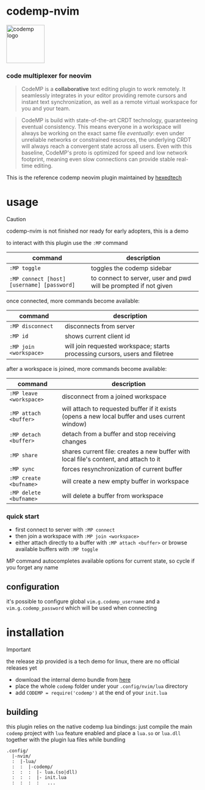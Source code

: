 # codemp-nvim

<a href="https://codemp.dev"><img alt="codemp logo" align="center" src="https://codemp.dev/codemp-t.png" height="100" /></a>

### code multiplexer for neovim

> CodeMP is a **collaborative** text editing plugin to work remotely.
It seamlessly integrates in your editor providing remote cursors and instant text synchronization,
as well as a remote virtual workspace for you and your team.

> CodeMP is build with state-of-the-art CRDT technology, guaranteeing eventual consistency.
This means everyone in a workspace will always be working on the exact same file _eventually_:
even under unreliable networks or constrained resources, the underlying CRDT will always reach a 
convergent state across all users. Even with this baseline, CodeMP's proto is optimized for speed 
and low network footprint, meaning even slow connections can provide stable real-time editing.

This is the reference codemp neovim plugin maintained by [hexedtech](https://hexed.technology)

# usage

> [!CAUTION]
> codemp-nvim is not finished nor ready for early adopters, this is a demo

to interact with this plugin use the `:MP` command

| command | description |
| --- | --- |
| `:MP toggle` |  toggles the codemp sidebar |
| `:MP connect [host] [username] [password]` |  to connect to server, user and pwd will be prompted if not given |

once connected, more commands become available:

| command | description |
| --- | --- |
| `:MP disconnect` |  disconnects from server |
| `:MP id` |  shows current client id |
| `:MP join <workspace>` |  will join requested workspace; starts processing cursors, users and filetree |

after a workspace is joined, more commands become available:

| command | description |
| --- | --- |
| `:MP leave <workspace>` |  disconnect from a joined workspace |
| `:MP attach <buffer>` |  will attach to requested buffer if it exists (opens a new local buffer and uses current window) |
| `:MP detach <buffer>` |  detach from a buffer and stop receiving changes |
| `:MP share` |  shares current file: creates a new buffer with local file's content, and attach to it |
| `:MP sync` |  forces resynchronization of current buffer |
| `:MP create <bufname>` |  will create a new empty buffer in workspace |
| `:MP delete <bufname>` |  will delete a buffer from workspace |

### quick start
 * first connect to server with `:MP connect`
 * then join a workspace with `:MP join <workspace>`
 * either attach directly to a buffer with `:MP attach <buffer>` or browse available buffers with `:MP toggle`

MP command autocompletes available options for current state, so cycle <Tab> if you forget any name

## configuration
it's possible to configure global `vim.g.codemp_username` and a `vim.g.codemp_password` which will be used when connecting

# installation

> [!IMPORTANT]
> the release zip provided is a tech demo for linux, there are no official releases yet

 * download the internal demo bundle from [here](https://github.com/hexedtech/codemp-nvim/releases/tag/v0.1)
 * place the whole `codemp` folder under your `.config/nvim/lua` directory
 * add `CODEMP = require('codemp')` at the end of your `init.lua`

## building
this plugin relies on the native codemp lua bindings: just compile the main `codemp` project with `lua` feature enabled 
and place a `lua.so` or `lua.dll` together with the plugin lua files while bundling

```
.config/
  |-nvim/
  :  |-lua/
  :  :  |-codemp/
  :  :  :  |- lua.(so|dll)
  :  :  :  |- init.lua
  :  :  :  :   ...
```
